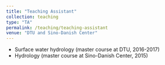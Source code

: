 ```yaml
---
title: "Teaching Assistant"
collection: teaching
type: "TA"
permalink: /teaching/teaching-assistant
venue: "DTU and Sino-Danish Center"
---
```


* Surface water hydrology (master course at DTU, 2016-2017)
* Hydrology (master course at Sino-Danish Center, 2015)
